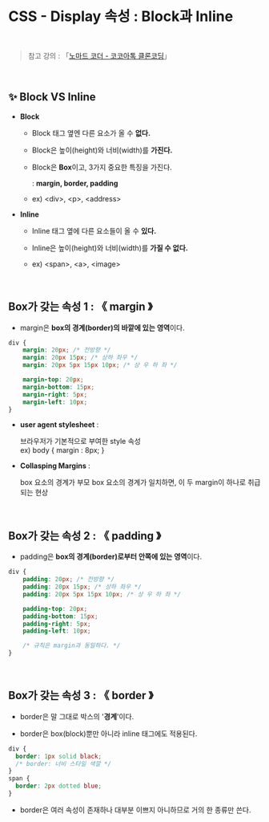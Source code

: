 # CSS - Display 속성 : Block과 Inline

<br/>

>  참고 강의 : 「<a href="https://nomadcoders.co/kokoa-clone" target="_blank">노마드 코더 - 코코아톡 클론코딩</a>」

<br/>

## ✨ Block VS Inline

* <strong>Block</strong>

  * Block 태그 옆엔 다른 요소가 올 수 <strong>없다.</strong>  

  * Block은 높이(height)와 너비(width)를 <strong>가진다.</strong>  

  * Block은 <strong>Box</strong>이고, 3가지 중요한 특징을 가진다.  

    :   <strong>margin, border, padding</strong>  

  *  ex) \<div>, \<p>, \<address>
  
* <strong>Inline</strong>

  * Inline 태그 옆에 다른 요소들이 올 수 <strong>있다.</strong>   

  * Inline은 높이(height)와 너비(width)를 <strong>가질 수 없다.</strong>  

  * ex) \<span>, \<a>, \<image>

<br/>

## Box가 갖는 속성 1 : 《 margin 》

* margin은 <strong>box의 경계(border)의 바깥에 있는 영역</strong>이다.

```css
div {
    margin: 20px; /* 전방향 */
    margin: 20px 15px; /* 상하 좌우 */
    margin: 20px 5px 15px 10px; /* 상 우 하 좌 */

    margin-top: 20px;
    margin-bottom: 15px;
    margin-right: 5px;
    margin-left: 10px;
}
```

* <strong>user agent stylesheet</strong> :  

  브라우저가 기본적으로 부여한 style 속성  
  ex) body { margin : 8px; }

* <strong>Collasping Margins</strong> :  

  box 요소의 경계가 부모 box 요소의 경계가 일치하면, 이 두 margin이 하나로 취급되는 현상

<br/>

## Box가 갖는 속성 2 : 《 padding 》

* padding은 <strong>box의 경계(border)로부터 안쪽에 있는 영역</strong>이다.

```css
div {
    padding: 20px; /* 전방향 */
    padding: 20px 15px; /* 상하 좌우 */
    padding: 20px 5px 15px 10px; /* 상 우 하 좌 */

    padding-top: 20px;
    padding-bottom: 15px;
    padding-right: 5px;
    padding-left: 10px;

    /* 규칙은 margin과 동일하다. */
}
```

<br/>

## Box가 갖는 속성 3 : 《 border 》

* border은 말 그대로 박스의 '<strong>경계</strong>'이다.

* border은 box(block)뿐만 아니라 inline 태그에도 적용된다.

```css
div {
  border: 1px solid black;
  /* border: 너비 스타일 색깔 */
}
span {
  border: 2px dotted blue;
}
```

* border은 여러 속성이 존재하나 대부분 이쁘지 아니하므로 거의 한 종류만 쓴다.